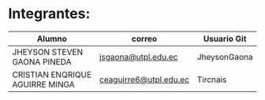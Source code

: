 # Integrantes:

Alumno | correo | Usuario Git
--------------- | --------------- | --------------- 
JHEYSON STEVEN GAONA PINEDA | jsgaona@utpl.edu.ec | JheysonGaona
CRISTIAN ENQRIQUE AGUIRRE MINGA | ceaguirre6@utpl.edu.ec | Tircnais
